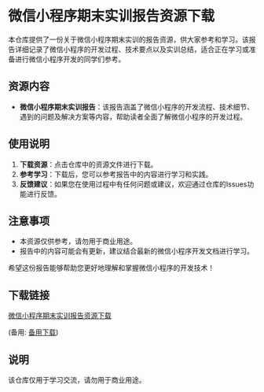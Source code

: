 # 微信小程序期末实训报告资源下载

本仓库提供了一份关于微信小程序期末实训的报告资源，供大家参考和学习。该报告详细记录了微信小程序的开发过程、技术要点以及实训总结，适合正在学习或准备进行微信小程序开发的同学们参考。

## 资源内容

- **微信小程序期末实训报告**：该报告涵盖了微信小程序的开发流程、技术细节、遇到的问题及解决方案等内容，帮助读者全面了解微信小程序的开发过程。

## 使用说明

1. **下载资源**：点击仓库中的资源文件进行下载。
2. **参考学习**：下载后，您可以参考报告中的内容进行学习和实践。
3. **反馈建议**：如果您在使用过程中有任何问题或建议，欢迎通过仓库的Issues功能进行反馈。

## 注意事项

- 本资源仅供参考，请勿用于商业用途。
- 报告中的内容可能会有更新，建议结合最新的微信小程序开发文档进行学习。

希望这份报告能够帮助您更好地理解和掌握微信小程序的开发技术！

## 下载链接
[微信小程序期末实训报告资源下载](https://pan.quark.cn/s/665990d2e669) 

(备用: [备用下载](https://pan.baidu.com/s/14afZPI-_hbpw3MF7hugLuw?pwd=1234))

## 说明

该仓库仅用于学习交流，请勿用于商业用途。
